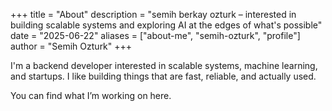 +++
title = "About"
description = "semih berkay ozturk – interested in building scalable systems and exploring AI at the edges of what's possible"
date = "2025-06-22"
aliases = ["about-me", "semih-ozturk", "profile"]
author = "Semih Ozturk"
+++

I'm a backend developer interested in scalable systems, machine learning, and startups. I  like building things that are fast, reliable, and actually used.

You can find what I’m working on here.